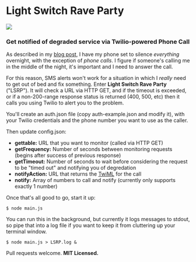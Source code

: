 # Light Switch Rave Party

![](https://raw.github.com/atuttle/Light-Switch-Rave-Party/master/system-down.png)

### Get notified of degraded service via Twilio-powered Phone Call

As described in my [blog post][bolg], I have my phone set to silence _everything_ overnight, with the exception of _phone calls_. I figure if someone's calling me in the middle of the night, it's important and I need to answer the call.

For this reason, SMS alerts won't work for a situation in which I _really_ need to get out of bed and fix something. Enter **Light Switch Rave Party** ("LSRP"). It will check a URL via HTTP GET, and if the timeout is exceeded, or if a non-200-range response status is returned (400, 500, etc) then it calls you using Twilio to alert you to the problem.

You'll create an auth.json file (copy auth-example.json and modify it), with your Twilio credentials and the phone number you want to use as the caller.

Then update config.json:

* **gettable:** URL that you want to monitor (called via HTTP GET)
* **getFrequency:** Number of seconds between monitoring requests (begins after success of previous response)
* **getTimeout:** Number of seconds to wait before considering the request to be "timed out" and notifying you of degredation
* **notifyAction:** URL that returns the [TwiML][twiml] for the call
* **notify:** Array of numbers to call and notify (currently only supports exactly 1 number)

Once that's all good to go, start it up:

    $ node main.js

You can run this in the background, but currently it logs messages to stdout, so pipe that into a log file if you want to keep it from cluttering up your terminal window.

    $ node main.js > LSRP.log &

Pull requests welcome. **MIT Licensed.**

[bolg]: http://fusiongrokker.com
[twiml]: https://www.twilio.com/labs/twimlets/message